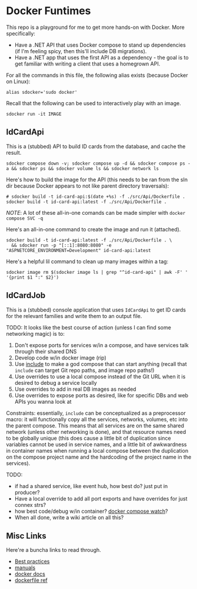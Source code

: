 # Docker Funtimes

This repo is a playground for me to get more hands-on with Docker. More specifically:

- Have a .NET API that uses Docker compose to stand up dependencies (if I'm feeling spicy, then
  this'll include DB migrations).
- Have a .NET app that uses the first API as a dependency - the goal is to get familiar with
  writing a client that uses a homegrown API.

For all the commands in this file, the following alias exists (because Docker on Linux):

```shell
alias sdocker='sudo docker'
```

Recall that the following can be used to interactively play with an image.

```shell
sdocker run -it IMAGE
```

## IdCardApi

This is a (stubbed) API to build ID cards from the database, and cache the result.

```shell
sdocker compose down -v; sdocker compose up -d && sdocker compose ps -a && sdocker ps && sdocker volume ls && sdocker network ls
```

Here's how to build the image for the API (this needs to be ran from the sln dir because Docker
appears to not like parent directory traversals):

```shell
# sdocker build -t id-card-api:$(date +%s) -f ./src/Api/Dockerfile .
sdocker build -t id-card-api:latest -f ./src/Api/Dockerfile .
```

*NOTE*: A lot of these all-in-one comands can be made simpler with `docker compose SVC -q`

Here's an all-in-one command to create the image and run it (attached).

```shell
sdocker build -t id-card-api:latest -f ./src/Api/Dockerfile . \
  && sdocker run -p "[::1]:8080:8080" -e "ASPNETCORE_ENVIRONMENT=Development" id-card-api:latest
```

Here's a helpful lil command to clean up many images within a tag:

```shell
sdocker image rm $(sdocker image ls | grep "^id-card-api" | awk -F' ' '{print $1 ":" $2}')
```

## IdCardJob

This is a (stubbed) console application that uses `IdCardApi` to get ID cards for the relevant
families and write them to an output file.

TODO: It looks like the best course of action (unless I can find some networking magic) is to:

1. Don't expose ports for services w/in a compose, and have services talk through their shared DNS
1. Develop code w/in docker image (rip)
1. Use [include](https://docs.docker.com/compose/how-tos/multiple-compose-files/include) to make a god compose that can
   start anything (recall that `include` can target Git repo paths, and image repo paths!)
1. Use overrides to use a local compose instead of the Git URL when it is desired to debug a service
   locally
1. Use overrides to add in real DB images as needed
1. Use overrides to expose ports as desired, like for specific DBs and web APIs you wanna look at

Constraints: essentially, `include` can be conceptualized as a preprocessor macro: it will functionally copy all the
services, networks, volumes, etc into the parent compose. This means that all services are on the same shared network
(unless other networking is done), and that resource names need to be globally unique (this does cause a little bit of
duplication since variables cannot be used in service names, and a little bit of awkwardness in container names when
running a local compose between the duplication on the compose project name and the hardcoding of the project name in
the services).

TODO:

- if had a shared service, like event hub, how best do? just put in producer?
- Have a local override to add all port exports and have overrides for just connex strs?
- how best code/debug w/in container? [docker compose watch](https://docs.docker.com/compose/how-tos/file-watch/)?
- When all done, write a wiki article on all this?

## Misc Links

Here're a buncha links to read through.

- [Best practices](https://docs.docker.com/build/building/best-practices/)
- [manuals](https://docs.docker.com/manuals/)
- [docker docs](https://docs.docker.com/)
- [dockerfile ref](https://docs.docker.com/reference/dockerfile/)

